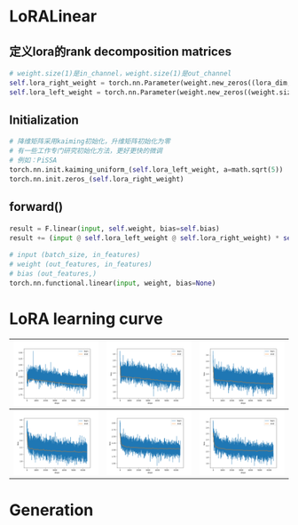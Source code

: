 # LoRALinear
## 定义lora的rank decomposition matrices
```python
# weight.size(1)是in_channel，weight.size(1)是out_channel
self.lora_right_weight = torch.nn.Parameter(weight.new_zeros((lora_dim, weight.size(0))))
self.lora_left_weight = torch.nn.Parameter(weight.new_zeros((weight.size(1), lora_dim)))
```
## Initialization
```python
# 降维矩阵采用kaiming初始化，升维矩阵初始化为零
# 有一些工作专门研究初始化方法，更好更快的微调
# 例如：PiSSA
torch.nn.init.kaiming_uniform_(self.lora_left_weight, a=math.sqrt(5))
torch.nn.init.zeros_(self.lora_right_weight)
```
## forward()
```python
result = F.linear(input, self.weight, bias=self.bias)    
result += (input @ self.lora_left_weight @ self.lora_right_weight) * self.lora_scaling
```
```python
# input (batch_size, in_features)
# weight (out_features, in_features)
# bias (out_features,)
torch.nn.functional.linear(input, weight, bias=None)
```

# LoRA learning curve

| ![Image 1](./results/lora_1/learning_curve.png) | ![Image 2](./results/lora_2/learning_curve.png) | ![Image 3](./results/lora_4/learning_curve.png) |
|---------------------------|---------------------------|---------------------------|
| ![Image 4](./results/lora_8/learning_curve.png) | ![Image 5](./results/lora_16/learning_curve.png) | ![Image 6](./results/lora_32/learning_curve.png) |

# Generation
